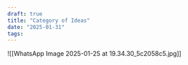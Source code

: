 ```yaml
---
draft: true
title: "Category of Ideas"
date: "2025-01-31"
tags: 
---
```

![[WhatsApp Image 2025-01-25 at 19.34.30_5c2058c5.jpg]]
